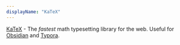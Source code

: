 ```yaml
---
displayName: "KaTeX"
---
```


[KaTeX](https://katex.org/) - The _fastest_ math typesetting library for the web. Useful for [Obsidian](https://obsidian.md/) and [Typora](https://typora.io/).